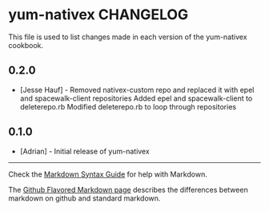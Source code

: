 yum-nativex CHANGELOG
=====================

This file is used to list changes made in each version of the yum-nativex cookbook.

0.2.0
-----
- [Jesse Hauf] - Removed nativex-custom repo and replaced it with epel and spacewalk-client repositories
                 Added epel and spacewalk-client to deleterepo.rb
                 Modified deleterepo.rb to loop through repositories

0.1.0
-----
- [Adrian] - Initial release of yum-nativex

- - -
Check the [Markdown Syntax Guide](http://daringfireball.net/projects/markdown/syntax) for help with Markdown.

The [Github Flavored Markdown page](http://github.github.com/github-flavored-markdown/) describes the differences between markdown on github and standard markdown.
